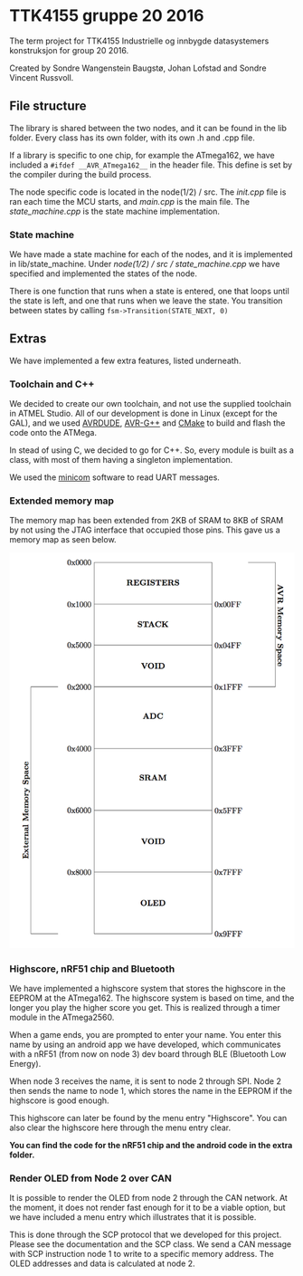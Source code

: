 # TTK4155 gruppe 20 2016

The term project for TTK4155 Industrielle og innbygde datasystemers konstruksjon for group 20 2016.

Created by Sondre Wangenstein Baugstø, Johan Lofstad and Sondre Vincent Russvoll.

## File structure

The library is shared between the two nodes, and it can be found in the lib folder. Every class has its own folder, with its own .h and .cpp file.

If a library is specific to one chip, for example the ATmega162, we have included a `#ifdef __AVR_ATmega162__` in the header file. This define is set by the compiler during the build process.

The node specific code is located in the node(1/2) / src. The *init.cpp* file is ran each time the MCU starts, and *main.cpp* is the main file. The *state_machine.cpp* is the state machine implementation.

### State machine

We have made a state machine for each of the nodes, and it is implemented in lib/state_machine. Under *node(1/2) / src / state_machine.cpp* we have specified and implemented the states of the node.

There is one function that runs when a state is entered, one that loops until the state is left, and one that runs when we leave the state. You transition between states by calling
 `fsm->Transition(STATE_NEXT, 0)`

## Extras

We have implemented a few extra features, listed underneath.

### Toolchain and C++

We decided to create our own toolchain, and not use the supplied toolchain in ATMEL Studio. All of our development is done in Linux (except for the GAL), and we used [AVRDUDE](http://www.nongnu.org/avrdude/), [AVR-G++](http://www.nongnu.org/avr-libc/) and [CMake](https://cmake.org/) to build and flash the code onto the ATMega.

In stead of using C, we decided to go for C++. So, every module is built as a class, with most of them having a singleton implementation.

We used the [minicom](https://help.ubuntu.com/community/Minicom) software to read UART messages.

### Extended memory map

The memory map has been extended from 2KB of SRAM to 8KB of SRAM by not using the JTAG interface that occupied those pins. This gave us a memory map as seen below.

![Memory map](./docs/images/memory_map.png)


### Highscore, nRF51 chip and Bluetooth

We have implemented a highscore system that stores the highscore in the EEPROM at the ATmega162. The highscore system is based on time, and the longer you play the higher score you get. This is realized through a timer module in the ATmega2560.

When a game ends, you are prompted to enter your name. You enter this name by using an android app we have developed, which communicates with a nRF51 (from now on node 3) dev board through BLE (Bluetooth Low Energy).

When node 3 receives the name, it is sent to node 2 through SPI. Node 2 then sends the name to node 1, which stores the name in the EEPROM if the highscore is good enough.

This highscore can later be found by the menu entry "Highscore". You can also clear the highscore here through the menu entry clear.

**You can find the code for the nRF51 chip and the android code in the extra folder.**

### Render OLED from Node 2 over CAN

It is possible to render the OLED from node 2 through the CAN network. At the moment, it does not render fast enough for it to be a viable option, but we have included a menu entry which illustrates that it is possible.

This is done through the SCP protocol that we developed for this project. Please see the documentation and the SCP class. We send a CAN message with SCP instruction node 1 to write to a specific memory address. The OLED addresses and data is calculated at node 2.
